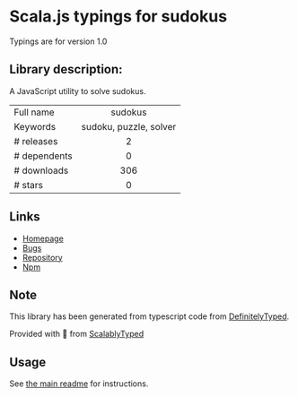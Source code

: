 
# Scala.js typings for sudokus

Typings are for version 1.0

## Library description:
A JavaScript utility to solve sudokus.

|                    |                 |
| ------------------ | :-------------: |
| Full name          | sudokus |
| Keywords           | sudoku, puzzle, solver |
| # releases         | 2 |
| # dependents       | 0 |
| # downloads        | 306 |
| # stars            | 0 |

## Links
- [Homepage](https://github.com/Moeriki/node-sudokus#readme)
- [Bugs](https://github.com/Moeriki/node-sudokus/issues)
- [Repository](https://github.com/Moeriki/node-sudokus)
- [Npm](https://www.npmjs.com/package/sudokus)
    


## Note
This library has been generated from typescript code from [DefinitelyTyped](https://definitelytyped.org).

Provided with :purple_heart: from [ScalablyTyped](https://github.com/oyvindberg/ScalablyTyped)

## Usage
See [the main readme](../../readme.md) for instructions.


